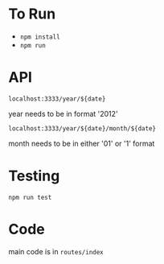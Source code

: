 # To Run 

- `npm install`
- `npm run`

# API

`localhost:3333/year/${date}`

year needs to be in format '2012'

`localhost:3333/year/${date}/month/${date}`

month needs to be in either '01' or '1' format

# Testing

`npm run test`

# Code

main code is in `routes/index`